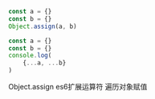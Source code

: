 ```js
const a = {}
const b = {}
Object.assign(a, b)
```

```js
const a = {}
const b = {}
console.log(
    {...a, ...b}
)
```

Object.assign
es6扩展运算符
遍历对象赋值
